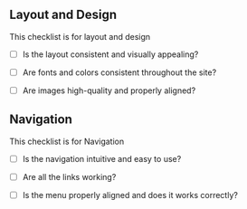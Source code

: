 ## Layout and Design
This checklist is for layout and design
* [ ] Is the layout consistent and visually appealing?

* [ ] Are fonts and colors consistent throughout the site?

* [ ] Are images high-quality and properly aligned?

## Navigation
This checklist is for Navigation 
* [ ] Is the navigation intuitive and easy to use?

* [ ] Are all the links working?

* [ ] Is the menu properly aligned and does it works correctly?
